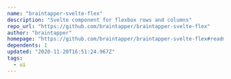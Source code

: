 ```yaml
---
name: "braintapper-svelte-flex"
description: "Svelte component for flexbox rows and columns"
repo_url: "https://github.com/braintapper/braintapper-svelte-flex"
author: "braintapper"
homepage: "https://github.com/braintapper/braintapper-svelte-flex#readme"
dependents: 1
updated: "2020-11-20T16:51:24.967Z"
tags: 
  - ui
---
```

